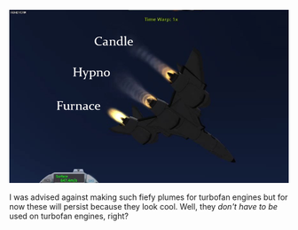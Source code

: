 ![Turbofan Engines](https://raw.githubusercontent.com/JadeOfMaar/PlumeParty/master/Engines/Turbine/Subsonic.jpg)

I was advised against making such fiefy plumes for turbofan engines but for now these will persist because they look cool. Well, they _don't have to be_ used on turbofan engines, right?
